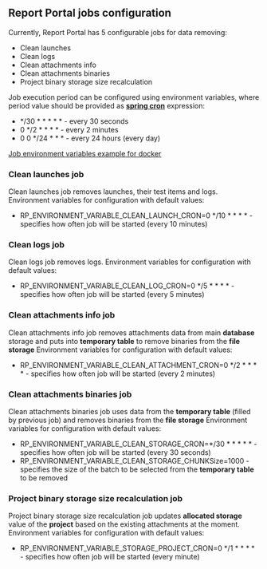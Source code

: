 ## Report Portal jobs configuration

Currently, Report Portal has 5 configurable jobs for data removing:
* Clean launches
* Clean logs
* Clean attachments info
* Clean attachments binaries
* Project binary storage size recalculation

Job execution period can be configured using environment variables, where period value should be provided as [**spring cron**](https://www.baeldung.com/cron-syntax-linux-vs-spring) expression:
* */30 * * * * * - every 30 seconds
* 0 */2 * * * * - every 2 minutes
* 0 0 */24 * * * - every 24 hours (every day)

[Job environment variables example for docker](https://github.com/reportportal/reportportal/blob/2b22c61f87674aaf2efc7a973af38004c2517680/docker-compose.yml#L237-L241)

### Clean launches job

Clean launches job removes launches, their test items and logs.
Environment variables for configuration with default values:
* RP_ENVIRONMENT_VARIABLE_CLEAN_LAUNCH_CRON=0 */10 * * * * - specifies how often job will be started (every 10 minutes)

### Clean logs job

Clean logs job removes logs.
Environment variables for configuration with default values:
* RP_ENVIRONMENT_VARIABLE_CLEAN_LOG_CRON=0 */5 * * * * - specifies how often job will be started (every 5 minutes)

### Clean attachments info job

Clean attachments info job removes attachments data from main **database** storage and puts into **temporary table** to remove binaries from the **file storage**
Environment variables for configuration with default values:
* RP_ENVIRONMENT_VARIABLE_CLEAN_ATTACHMENT_CRON=0 */2 * * * * - specifies how often job will be started (every 2 minutes)

### Clean attachments binaries job

Clean attachments binaries job uses data from the **temporary table** (filled by previous job) 
and removes binaries from the **file storage**
Environment variables for configuration with default values:
* RP_ENVIRONMENT_VARIABLE_CLEAN_STORAGE_CRON=*/30 * * * * * - specifies how often job will be started (every 30 seconds)
* RP_ENVIRONMENT_VARIABLE_CLEAN_STORAGE_CHUNKSize=1000 - specifies the size of the batch to be selected from the **temporary table** to be removed

### Project binary storage size recalculation job

Project binary storage size recalculation job updates **allocated storage** value of the **project** based on the existing attachments at the moment.
Environment variables for configuration with default values:
* RP_ENVIRONMENT_VARIABLE_STORAGE_PROJECT_CRON=0 */1 * * * * - specifies how often job will be started (every minute)
